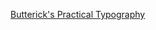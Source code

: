 ---
layout: post
wordpress_id: 1670
wordpress_url: http://noesbueno.com/archives/1670
date: '2014-01-07 23:23:43 -0600'
date_gmt: '2014-01-08 04:23:43 -0600'
body: |
  <p><a href="http://kk.org/cooltools/archives/13780">Butterick's Practical Typography</a></p>
---